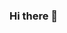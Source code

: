 ### Hi there 👋

<!--
**Shivanadsbr/Shivanadsbr** is a ✨ _special_ ✨ repository because its `README.md` (this file) appears on your GitHub profile.

Here are some ideas to get you started:

- 🔭 I’m currently working as student at universitas padjadjaran
- 🌱 I’m currently learning machine learning
- 📫 How to reach me:[LinkedIn](https://www.linkedin.com/in/shivanads/)
- 😄 Pronouns: She/her
-->
